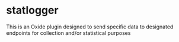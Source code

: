 # statlogger

This is an Oxide plugin designed to send specific data to designated endpoints for collection and/or statistical purposes
